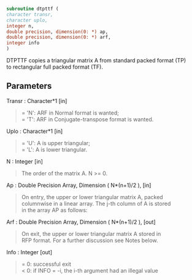 ```fortran  
subroutine dtpttf (  
character transr,  
character uplo,  
integer n,  
double precision, dimension(0: *) ap,  
double precision, dimension(0: *) arf,  
integer info  
)  
```  
  
DTPTTF copies a triangular matrix A from standard packed format (TP)  
to rectangular full packed format (TF).  
  
## Parameters  
Transr : Character*1 [in]  
> = 'N':  ARF in Normal format is wanted;  
> = 'T':  ARF in Conjugate-transpose format is wanted.  
  
Uplo : Character*1 [in]  
> = 'U':  A is upper triangular;  
> = 'L':  A is lower triangular.  
  
N : Integer [in]  
> The order of the matrix A.  N >= 0.  
  
Ap : Double Precision Array, Dimension ( N*(n+1)/2 ), [in]  
> On entry, the upper or lower triangular matrix A, packed  
> columnwise in a linear array. The j-th column of A is stored  
> in the array AP as follows:  
  
Arf : Double Precision Array, Dimension ( N*(n+1)/2 ), [out]  
> On exit, the upper or lower triangular matrix A stored in  
> RFP format. For a further discussion see Notes below.  
  
Info : Integer [out]  
> = 0:  successful exit  
> < 0:  if INFO = -i, the i-th argument had an illegal value  
  
